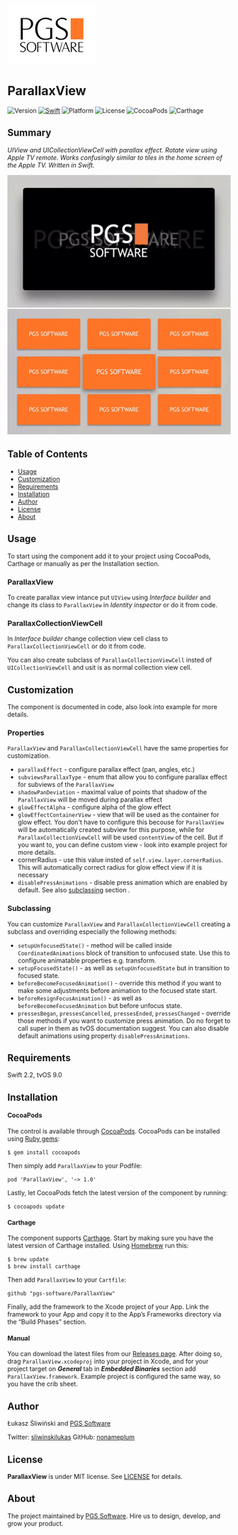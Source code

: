 ![PGS Software](Assets/pgssoftware-logo-200px.png) 

# ParallaxView

![Version](https://img.shields.io/badge/Version-1.0.9-orange.svg?style=flat)
[![Swift](https://img.shields.io/badge/Swift-2.2-brightgreen.svg?style=flat)](https://swift.org)
![Platform](https://img.shields.io/badge/Platforms-tvOS-lightgray.svg?style=flat)
![License](https://img.shields.io/badge/License-MIT-blue.svg?style=flat)
![CocoaPods](https://img.shields.io/badge/Cocoapods-compatible-green.svg?style=flat)
![Carthage](https://img.shields.io/badge/Carthage-compatible-green.svg?style=flat)

## Summary

*UIView and UICollectionViewCell with parallax effect. Rotate view using Apple TV remote.
Works confusingly similar to tiles in the home screen of the Apple TV.
Written in Swift.*

![](Assets/parallax_view.gif)
![](Assets/parallax_collection_view_cell.gif)

## Table of Contents

* [Usage](#usage)
* [Customization](#customization)
* [Requirements](#requirements)
* [Installation](#installation)
* [Author](#author)
* [License](#license)
* [About](#about)

## Usage

To start using the component add it to your project using CocoaPods, Carthage or manually as per the Installation section.

### ParallaxView

To create parallax view intance put `UIView` using *Interface builder* and change its class to `ParallaxView` in *Identity inspector* or do it from code.

### ParallaxCollectionViewCell

In *Interface builder* change collection view cell class to `ParallaxCollectionViewCell` or do it from code.

You can also create subclass of `ParallaxCollectionViewCell` insted of `UICollectionViewCell` and usit is as normal collection view cell.

## Customization

The component is documented in code, also look into example for more details.

### Properties

`ParallaxView` and `ParallaxCollectionViewCell` have the same properties for customization.

* `parallaxEffect` - configure parallax effect (pan, angles, etc.)
* `subviewsParallaxType` - enum that allow you to configure parallax effect for subviews of the `ParallaxView`
* `shadowPanDeviation` - maximal value of points that shadow of the `ParallaxView` will be moved during parallax effect
* `glowEffectAlpha` - configure alpha of the glow effect
* `glowEffectContainerView` - view that will be used as the container for glow effect. You don't have to configure this becouse for `ParallaxView` will be automatically created subview for this purpose, while for `ParallaxCollectionViewCell` will be used `contentView` of the cell. But if you want to, you can define custom view - look into example project for more details.
* cornerRadius - use this value insted of `self.view.layer.cornerRadius`. This will automatically correct radius for glow effect view if it is necessary
* `disablePressAnimations` - disable press animation which are enabled by default. See also [subclassing](#subclassing) section .

### <a name="subclassing"></a>Subclassing

You can customize `ParallaxView` and `ParallaxCollectionViewCell` creating a subclass and overriding especially the following methods:

* `setupUnfocusedState()` - method will be called inside `CoordinatedAnimations` block of transition to unfocused state. Use this to configure animatable properties e.g. transform.
* `setupFocusedState()` - as well as `setupUnfocusedState` but in transition to focused state.
* `beforeBecomeFocusedAnimation()` - override this method if you want to make some adjustments before animation to the focused state start.
* `beforeResignFocusAnimation()` - as well as `beforeBecomeFocusedAnimation` but before unfocus state.
* `pressesBegan`, `pressesCancelled`, `pressesEnded`, `pressesChanged` - override those methods if you want to customize press animation. Do no forget to call super in them as tvOS documentation suggest. You can also disable default animations using property `disablePressAnimations`.

## Requirements

Swift 2.2, tvOS 9.0

## Installation

#### CocoaPods

The control is available through [CocoaPods](https://cocoapods.org/). CocoaPods can be installed using [Ruby gems](https://rubygems.org/):
```shell
$ gem install cocoapods
```

Then simply add `ParallaxView` to your Podfile:

```
pod 'ParallaxView', '~> 1.0'
```

Lastly, let CocoaPods fetch the latest version of the component by running:
```shell
$ cocoapods update
```

#### Carthage
The component supports [Carthage](https://github.com/Carthage/Carthage). Start by making sure you have the latest version of Carthage installed. Using [Homebrew](http://brew.sh/) run this:
```shell
$ brew update
$ brew install carthage
```
Then add `ParallaxView` to your `Cartfile`:
```
github "pgs-software/ParallaxView"
```
Finally, add the framework to the Xcode project of your App. Link the framework to your App and copy it to the App’s Frameworks directory via the “Build Phases” section.

#### Manual

You can download the latest files from our [Releases page](https://github.com/pgs-software/ParallaxView/releases). After doing so, drag `ParallaxView.xcodeproj` into your project in Xcode, and for your project target on ***General*** tab in ***Embedded Binaries*** section add `ParallaxView.framework`. Example project is configured the same way, so you have the crib sheet.

## Author

Łukasz Śliwiński and [PGS Software](https://www.pgs-soft.com)

Twitter: [sliwinskilukas](https://twitter.com/sliwinskilukas)
GitHub: [nonameplum](https://github.com/nonameplum)

## License

**ParallaxView** is under MIT license. See [LICENSE](LICENSE) for details.

## About
The project maintained by [PGS Software](https://www.pgs-soft.com). Hire us to design, develop, and grow your product.

